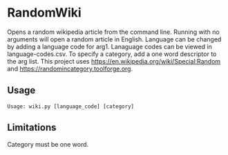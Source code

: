 # RandomWiki
Opens a random wikipedia article from the command line. Running with no arguments will open a random article in English. Language can be changed by adding a language code for arg1. Lanaguage codes can be viewed in language-codes.csv. To specify a category, add a one word descriptor to the arg list. This project uses https://en.wikipedia.org/wiki/Special:Random and https://randomincategory.toolforge.org.   

## Usage

    Usage: wiki.py [language_code] [category]

## Limitations

Category must be one word.  
